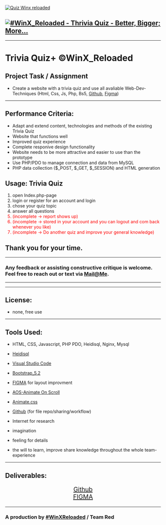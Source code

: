 
[![Quiz Winx reloaded](https://media.istockphoto.com/id/1223692043/vector/quiz-neon-text-banner-on-brick-wall-questions-team-game-quiz-night-poster-pub-neon-signboard.jpg?s=612x612&w=0&k=20&c=eqCWw4lF_ypcD9xKy7pu5QBNeqLASUWYnKZVdIjzNyc=)](https://github.com/svenbledt/WinX_RELOADED "Go to repo!")


[![#WinX_Reloaded - Thrivia Quiz - Better, Bigger; More...](https://img.shields.io/static/v1?label=%23WinX_Reloaded&message=Thrivia+Quiz+-+Better%2C+Bigger%3B+More...&color=2ea44f&style=for-the-badge)](https://github.com/svenbledt/WinX_RELOADED)
---

---
# Trivia Quiz+ &#169;WinX_Reloaded
## Project Task / Assignment 
* Create a website with a trivia quiz and use all avaliable Web-Dev-Techniques (Html, Css, Js, Php, Bs5, [Github](https://github.com/Gaudenz77/Smart_Is_Beautiful_Project), [Figma](https://www.figma.com/file/8QEAAFkEbpSOTPGylIn5TE/Smart-Is-Beautiful---Figma?node-id=0%3A1&t=njYADqtgww2a73Bh-1))
----


## Performance Criteria:
<ul>
<li>Adapt and extend content, technologies and methods of the existing Trivia Quiz</li>
<li>Website that functions well</li>
<li>Improved quiz experience</li>
<li>Complete responive design functionality</li>
<li>Website needs to be more attractive and easier to use than the prototype</li>
<li>Use PHP/PDO to manage connection and data from MySQL</li>
<li>PHP data collection ($_POST, $_GET, $_SESSION) and HTML generation</li>
</ul>

## Usage: Trivia Quiz
<ol>
<li>open Index.php-page</li>
<li>login or register for an account and login</li>
<li>chose your quiz topic</li>
<li>answer all questions</li>
<li style="color:red">(incomplete -> report shows up)</li>
<li style="color:red">(incomplete -> stored in your account and you can logout and com back whenever you like)</li>
<li style="color:red">(incomplete -> Do another quiz and improve your general knowledge)</li>
</ol>

## Thank you for your time.
---
### Any feedback or assisting constructive critique is welcome.<br> Feel free to reach out or text via [Mail@Me](mailto:gaudenzraiber@yahoo.de).
----
----
## License:
* none, free use
----
## Tools Used:
* HTML, CSS, Javascript, PHP PDO, Heidisql, Nginx, Mysql
* [Heidisql](https://www.heidisql.com//)

* [Visual Studio Code](https://code.visualstudio.com/)
* [Bootstrap_5.2](https://getbootstrap.com/)
* [FIGMA](https://www.figma.com/file/WvnuFdc8VXnEzWyWyrSheU/winxReloaded?node-id=0%3A1&t=2ecVyyduPw9fGSsu-1) for layout improvment
* [AOS-Animate On Scroll](https://michalsnik.github.io/aos/)
* [Animate.css](https://animate.style/)
* [Github](https://github.com/svenbledt/WinX_RELOADED) (for file repo/sharing/workflow)
* Internet for research
* imagination 
* feeling for details
* the will to learn, improve share knowledge throughout the whole team-experience
----
## Deliverables:
<div style="text-align:center; font-size:20px">

[Github](https://github.com/svenbledt/WinX_RELOADED)<br>
[FIGMA](https://www.figma.com/file/WvnuFdc8VXnEzWyWyrSheU/winxReloaded?node-id=0%3A1&t=2ecVyyduPw9fGSsu-1) 

</div>

----
### A production by [#WinXReloaded](https://github.com/svenbledt/WinX_RELOADED) / Team Red  